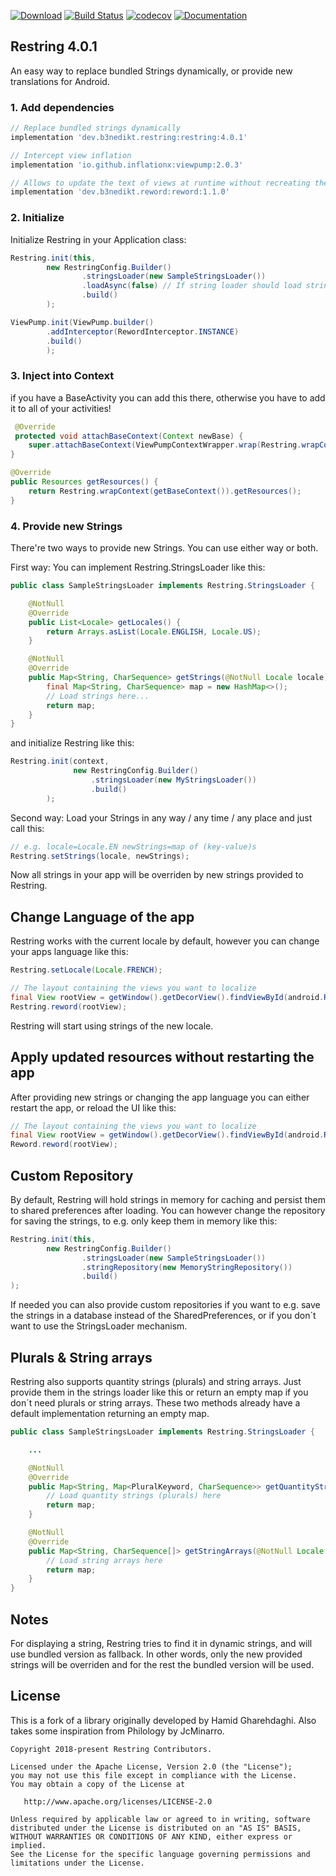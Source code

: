[![Download](https://api.bintray.com/packages/b3nedikt/restring/restring/images/download.svg?version=4.0.1)](https://bintray.com/b3nedikt/restring/restring/4.0.1/link)
[![Build Status](https://travis-ci.org/B3nedikt/restring.svg?branch=master)](https://travis-ci.org/B3nedikt/restring)
[![codecov](https://codecov.io/gh/B3nedikt/restring/branch/master/graph/badge.svg)](https://codecov.io/gh/B3nedikt/restring)
[![Documentation](https://img.shields.io/badge/docs-documentation-green.svg)](https://b3nedikt.github.io/restring/)

## Restring 4.0.1

An easy way to replace bundled Strings dynamically, or provide new translations for Android.

### 1. Add dependencies

```groovy
// Replace bundled strings dynamically
implementation 'dev.b3nedikt.restring:restring:4.0.1'

// Intercept view inflation
implementation 'io.github.inflationx:viewpump:2.0.3'

// Allows to update the text of views at runtime without recreating the activity
implementation 'dev.b3nedikt.reword:reword:1.1.0'
```

### 2. Initialize

Initialize Restring in your Application class:

```java
Restring.init(this,
        new RestringConfig.Builder()
                .stringsLoader(new SampleStringsLoader())
                .loadAsync(false) // If string loader should load strings asynchronously, default true
                .build()
        );

ViewPump.init(ViewPump.builder()
        .addInterceptor(RewordInterceptor.INSTANCE)
        .build()
        );
```

### 3. Inject into Context

if you have a BaseActivity you can add this there, otherwise you have to add it to all of your activities!

```java
 @Override
 protected void attachBaseContext(Context newBase) {
    super.attachBaseContext(ViewPumpContextWrapper.wrap(Restring.wrapContext(newBase)));
}

@Override
public Resources getResources() {
    return Restring.wrapContext(getBaseContext()).getResources();
}
```

### 4. Provide new Strings

There're two ways to provide new Strings. You can use either way or both.

First way: You can implement Restring.StringsLoader like this:

```java
public class SampleStringsLoader implements Restring.StringsLoader {

    @NotNull
    @Override
    public List<Locale> getLocales() {
        return Arrays.asList(Locale.ENGLISH, Locale.US);
    }

    @NotNull
    @Override
    public Map<String, CharSequence> getStrings(@NotNull Locale locale) {
        final Map<String, CharSequence> map = new HashMap<>();
        // Load strings here...
        return map;
    }
}
```

and initialize Restring like this:

```java
Restring.init(context,
              new RestringConfig.Builder()
                  .stringsLoader(new MyStringsLoader())
                  .build()
        );
```

Second way:
Load your Strings in any way / any time / any place and just call this:

```java
// e.g. locale=Locale.EN newStrings=map of (key-value)s
Restring.setStrings(locale, newStrings);
```

Now all strings in your app will be overriden by new strings provided to Restring.

## Change Language of the app

Restring works with the current locale by default, however you can change your apps language like this:

```java
Restring.setLocale(Locale.FRENCH);

// The layout containing the views you want to localize
final View rootView = getWindow().getDecorView().findViewById(android.R.id.content);
Restring.reword(rootView);
```

Restring will start using strings of the new locale.

## Apply updated resources without restarting the app

After providing new strings or changing the app language you can either restart the app,
or reload the UI like this:

```java
// The layout containing the views you want to localize
final View rootView = getWindow().getDecorView().findViewById(android.R.id.content);
Reword.reword(rootView);
```

## Custom Repository

By default, Restring will hold strings in memory for caching and persist them to shared preferences after loading.
You can however change the repository for saving the strings, to e.g. only keep them in memory like this:

```java
Restring.init(this,
        new RestringConfig.Builder()
                .stringsLoader(new SampleStringsLoader())
                .stringRepository(new MemoryStringRepository())
                .build()
);
```

If needed you can also provide custom repositories if you want to e.g. save the strings in a database
instead of the SharedPreferences, or if you don´t want to use the StringsLoader mechanism.

## Plurals & String arrays

Restring also supports quantity strings (plurals) and string arrays.
Just provide them in the strings loader like this or return an empty map if you don´t need plurals or string arrays.
These two methods already have a default implementation returning an empty map.

```java
public class SampleStringsLoader implements Restring.StringsLoader {

    ...

    @NotNull
    @Override
    public Map<String, Map<PluralKeyword, CharSequence>> getQuantityStrings(@NotNull Locale locale) {
        // Load quantity strings (plurals) here
        return map;
    }

    @NotNull
    @Override
    public Map<String, CharSequence[]> getStringArrays(@NotNull Locale locale) {
        // Load string arrays here
        return map;
    }
}
```

## Notes

For displaying a string, Restring tries to find it in dynamic strings, and will use bundled version as fallback.
In other words, only the new provided strings will be overriden and for the rest the bundled version will be used.

## License

This is a fork of a library originally developed by Hamid Gharehdaghi.
Also takes some inspiration from Philology by JcMinarro.

```
Copyright 2018-present Restring Contributors.

Licensed under the Apache License, Version 2.0 (the "License");
you may not use this file except in compliance with the License.
You may obtain a copy of the License at

   http://www.apache.org/licenses/LICENSE-2.0

Unless required by applicable law or agreed to in writing, software
distributed under the License is distributed on an "AS IS" BASIS,
WITHOUT WARRANTIES OR CONDITIONS OF ANY KIND, either express or implied.
See the License for the specific language governing permissions and
limitations under the License.
```
